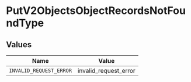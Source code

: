 # PutV2ObjectsObjectRecordsNotFoundType


## Values

| Name                    | Value                   |
| ----------------------- | ----------------------- |
| `INVALID_REQUEST_ERROR` | invalid_request_error   |